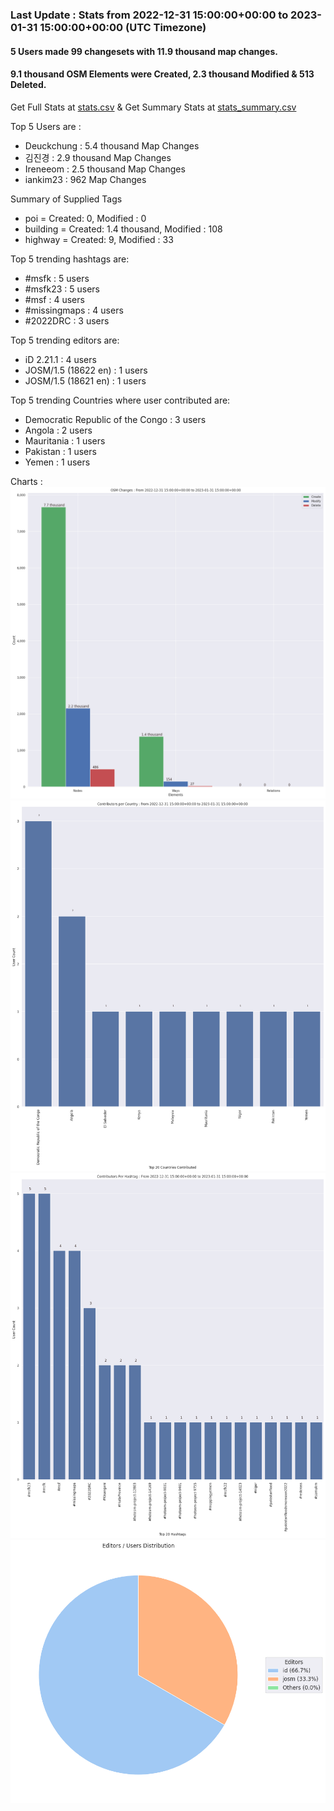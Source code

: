 ### Last Update : Stats from 2022-12-31 15:00:00+00:00 to 2023-01-31 15:00:00+00:00 (UTC Timezone)

#### 5 Users made 99 changesets with 11.9 thousand map changes.
#### 9.1 thousand OSM Elements were Created, 2.3 thousand Modified & 513 Deleted.
Get Full Stats at [stats.csv](/msfk/2023/1/stats.csv)
 & Get Summary Stats at [stats_summary.csv](/msfk/2023/1/stats_summary.csv)

Top 5 Users are : 
- Deuckchung : 5.4 thousand Map Changes
- 김진경 : 2.9 thousand Map Changes
- Ireneeom : 2.5 thousand Map Changes
- iankim23 : 962 Map Changes

Summary of Supplied Tags
- poi = Created: 0, Modified : 0
- building = Created: 1.4 thousand, Modified : 108
- highway = Created: 9, Modified : 33


Top 5 trending hashtags are:
- #msfk : 5 users
- #msfk23 : 5 users
- #msf : 4 users
- #missingmaps : 4 users
- #2022DRC : 3 users


Top 5 trending editors are:
- iD 2.21.1 : 4 users
- JOSM/1.5 (18622 en) : 1 users
- JOSM/1.5 (18621 en) : 1 users


Top 5 trending Countries where user contributed are:
- Democratic Republic of the Congo : 3 users
- Angola : 2 users
- Mauritania : 1 users
- Pakistan : 1 users
- Yemen : 1 users


 Charts : 
![Alt text](./stats_osm_changes.png) 
![Alt text](./stats_users_per_country.png) 
![Alt text](./stats_users_per_hashtag.png) 
![Alt text](./stats_editors_pie_chart.png) 

